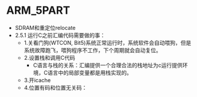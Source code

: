
# ARM_5PART  
  - SDRAM和重定位relocate  
  - 2.5.1 运行C之前汇编代码需要做的事：  
    -  1.关看门狗(WTCON, Bit5)系统正常运行时，系统软件会自动喂狗，但是系统故障跑飞，喂狗程序不工作，下个周期就会自动复位。    
    -  2.设置栈和调用C代码  
        -  C语言与栈的关系：汇编提供一个合理合法的栈地址为c运行提供环境，C语言中的局部变量都是用栈实现的。  
    -  3.开icache  
    -  4.位置有码和位置无关码：  
    
